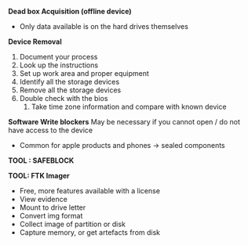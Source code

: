**Dead box Acquisition (offline device)**
- Only data available is on the hard drives themselves

**Device Removal**
1. Document your process
2. Look up the instructions
3. Set up work area and proper equipment
4. Identify all the storage devices
5. Remove all the storage devices
6. Double check with the bios
	1. Take time zone information and compare with known device

**Software Write blockers**
May be necessary if you cannot open / do not have access to the device
- Common for apple products and phones -> sealed components

**TOOL : SAFEBLOCK**

**TOOL: FTK Imager**
- Free, more features available with a license
- View evidence
- Mount to drive letter
- Convert img format
- Collect image of partition or disk
- Capture memory, or get artefacts from disk